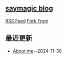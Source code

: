 ## [saymagic blog](https://blog.saymagic.cn/)
[RSS Feed](https://raw.githubusercontent.com/saymagic/saymagic.github.io/master/feed.xml)
[Fork From](https://github.com/yihong0618/gitblog/)


## 最近更新
- [About me](https://github.com/saymagic/saymagic.github.io/issues/1)--2024-11-30
